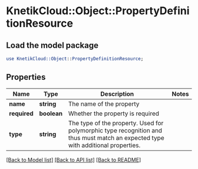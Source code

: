 # KnetikCloud::Object::PropertyDefinitionResource

## Load the model package
```perl
use KnetikCloud::Object::PropertyDefinitionResource;
```

## Properties
Name | Type | Description | Notes
------------ | ------------- | ------------- | -------------
**name** | **string** | The name of the property | 
**required** | **boolean** | Whether the property is required | 
**type** | **string** | The type of the property. Used for polymorphic type recognition and thus must match an expected type with additional properties. | 

[[Back to Model list]](../README.md#documentation-for-models) [[Back to API list]](../README.md#documentation-for-api-endpoints) [[Back to README]](../README.md)


